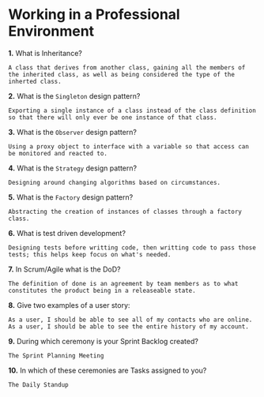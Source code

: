 # Working in a Professional Environment

**1.** What is Inheritance?
<!-- enter you answer in the space below -->
```
A class that derives from another class, gaining all the members of the inherited class, as well as being considered the type of the inherted class.
```
**2.** What is the `Singleton` design pattern?
<!-- enter you answer in the space below -->
```
Exporting a single instance of a class instead of the class definition so that there will only ever be one instance of that class.
```
**3.** What is the `Observer` design pattern?
<!-- enter you answer in the space below -->
```
Using a proxy object to interface with a variable so that access can be monitored and reacted to.
```
**4.** What is the `Strategy` design pattern?
<!-- enter you answer in the space below -->
```
Designing around changing algorithms based on circumstances.
```
**5.** What is the `Factory` design pattern?
<!-- enter you answer in the space below -->
```
Abstracting the creation of instances of classes through a factory class.
```
**6.** What is test driven development?
<!-- enter you answer in the space below -->
```
Designing tests before writting code, then writting code to pass those tests; this helps keep focus on what's needed.
```
**7.** In Scrum/Agile what is the DoD?
<!-- enter you answer in the space below -->
```
The definition of done is an agreement by team members as to what constitutes the product being in a releaseable state.
```
**8.** Give two examples of a user story:
<!-- enter you answer in the space below -->
```
As a user, I should be able to see all of my contacts who are online.
As a user, I should be able to see the entire history of my account.
```
**9.** During which ceremony is your Sprint Backlog created?
<!-- enter you answer in the space below -->
```
The Sprint Planning Meeting
```
**10.** In which of these ceremonies are Tasks assigned to you?
<!-- enter you answer in the space below -->
```
The Daily Standup
```